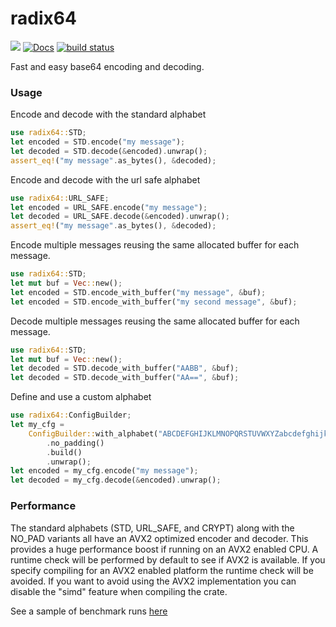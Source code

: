 radix64
=======

[![](http://meritbadge.herokuapp.com/radix64)](https://crates.io/crates/radix64)
[![Docs](https://docs.rs/radix64/badge.svg)](https://docs.rs/radix64)
[![build status](https://api.travis-ci.org/ggriffiniii/radix64.svg)](https://travis-ci.org/ggriffiniii/radix64)

Fast and easy base64 encoding and decoding.

### Usage

Encode and decode with the standard alphabet

```rust
use radix64::STD;
let encoded = STD.encode("my message");
let decoded = STD.decode(&encoded).unwrap();
assert_eq!("my message".as_bytes(), &decoded);
```

Encode and decode with the url safe alphabet

```rust
use radix64::URL_SAFE;
let encoded = URL_SAFE.encode("my message");
let decoded = URL_SAFE.decode(&encoded).unwrap();
assert_eq!("my message".as_bytes(), &decoded);
```

Encode multiple messages reusing the same allocated buffer for each message.
```rust
use radix64::STD;
let mut buf = Vec::new();
let encoded = STD.encode_with_buffer("my message", &buf);
let encoded = STD.encode_with_buffer("my second message", &buf);
```

Decode multiple messages reusing the same allocated buffer for each message.
```rust
use radix64::STD;
let mut buf = Vec::new();
let decoded = STD.decode_with_buffer("AABB", &buf);
let decoded = STD.decode_with_buffer("AA==", &buf);
```

Define and use a custom alphabet
```rust
use radix64::ConfigBuilder;
let my_cfg =
    ConfigBuilder::with_alphabet("ABCDEFGHIJKLMNOPQRSTUVWXYZabcdefghijklmnopqrstuvwxyz#&")
        .no_padding()
        .build()
        .unwrap();
let encoded = my_cfg.encode("my message");
let decoded = my_cfg.decode(&encoded).unwrap();
```

### Performance

The standard alphabets (STD, URL_SAFE, and CRYPT) along with the NO_PAD variants
all have an AVX2 optimized encoder and decoder. This provides a huge performance
boost if running on an AVX2 enabled CPU. A runtime check will be performed by
default to see if AVX2 is available. If you specify compiling for an AVX2
enabled platform the runtime check will be avoided. If you want to avoid using
the AVX2 implementation you can disable the "simd" feature when compiling the
crate.

See a sample of benchmark runs [here](https://ggriffiniii.github.io/radix64/bench_results)
